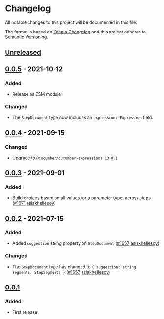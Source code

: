 # Changelog

All notable changes to this project will be documented in this file.

The format is based on [Keep a Changelog](http://keepachangelog.com/)
and this project adheres to [Semantic Versioning](http://semver.org/).

## [Unreleased]

## [0.0.5] - 2021-10-12
### Added
- Release as ESM module

### Changed
- The `StepDocument` type now includes an `expression: Expression` field.

## [0.0.4] - 2021-09-15
### Changed
- Upgrade to `@cucumber/cucumber-expressions 13.0.1`

## [0.0.3] - 2021-09-01
### Added
- Build choices based on all values for a parameter type, across steps
([#1671](https://github.com/cucumber/common/pull/1671)
[aslakhellesoy](https://github.com/aslakhellesoy))

## [0.0.2] - 2021-07-15
### Added
- Added `suggestion` string property on `StepDocument`
([#1657](https://github.com/cucumber/common/pull/1657)
[aslakhellesoy](https://github.com/aslakhellesoy))

### Changed
- The `StepDocument` type has changed to `{ suggestion: string, segments: StepSegments }`
([#1657](https://github.com/cucumber/common/pull/1657)
[aslakhellesoy](https://github.com/aslakhellesoy))

## [0.0.1]
### Added
- First release!

[Unreleased]: https://github.com/cucumber/suggest/compare/v0.0.5...main
[0.0.5]: https://github.com/cucumber/suggest/compare/v0.0.4...v0.0.5
[0.0.4]: https://github.com/cucumber/suggest/compare/v0.0.3...v0.0.4
[0.0.3]: https://github.com/cucumber/suggest/compare/v0.0.2...v0.0.3
[0.0.2]: https://github.com/cucumber/suggest/compare/v0.0.1...v0.0.2
[0.0.1]: https://github.com/cucumber/common/tree/v0.0.1
